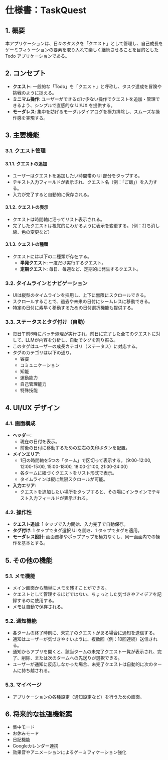 # 仕様書：TaskQuest

## 1. 概要

本アプリケーションは、日々のタスクを「クエスト」として管理し、自己成長をゲーミフィケーションの要素を取り入れて楽しく継続させることを目的とした Todo アプリケーションである。

## 2. コンセプト

- **クエスト**: 一般的な「Todo」を「クエスト」と呼称し、タスク達成を冒険や挑戦のように捉える。
- **ミニマム操作**: ユーザーができるだけ少ない操作でクエストを追加・管理できるよう、シンプルで直感的な UI/UX を提供する。
- **モーダレス**: 集中を妨げるモーダルダイアログを極力排除し、スムーズな操作感を実現する。

## 3. 主要機能

### 3.1. クエスト管理

#### 3.1.1. クエストの追加

- ユーザーはクエストを追加したい時間帯の UI 部分をタップする。
- テキスト入力フィールドが表示され、クエスト名（例：「ご飯」）を入力する。
- 入力が完了すると自動的に保存される。

#### 3.1.2. クエストの表示

- クエストは時間軸に沿ってリスト表示される。
- 完了したクエストは視覚的にわかるように表示を変更する。（例：打ち消し線、色の変更など）

#### 3.1.3. クエストの種類

- クエストには以下の二種類が存在する。
  - **単発クエスト**: 一度だけ実行するクエスト。
  - **定期クエスト**: 毎日、毎週など、定期的に発生するクエスト。

### 3.2. タイムラインとナビゲーション

- UIは縦型のタイムラインを採用し、上下に無限にスクロールできる。
- スクロールすることで、過去や未来の日付にシームレスに移動できる。
- 特定の日付に素早く移動するための日付選択機能も提供する。

### 3.3. ステータスとタグ付け（自動）

- 毎日午前6時にバッチ処理が実行され、前日に完了した全てのクエストに対して、LLMが内容を分析し、自動でタグを割り振る。
- このタグはユーザーの成長カテゴリ（ステータス）に対応する。
- タグのカテゴリは以下の通り。
  - 容姿
  - コミュニケーション
  - 知能
  - 運動能力
  - 自己管理能力
  - 特殊技能

## 4. UI/UX デザイン

### 4.1. 画面構成

- **ヘッダー**:
  - 現在の日付を表示。
  - 前後の日付に移動するための左右の矢印ボタンを配置。
- **メインエリア**:
  - 1日の時間軸を5つの「ターム」で区切って表示する。（9:00-12:00, 12:00-15:00, 15:00-18:00, 18:00-21:00, 21:00-24:00）
  - 各タームに紐づくクエストをリスト形式で表示。
  - タイムラインは縦に無限スクロールが可能。
- **入力エリア**:
  - クエストを追加したい場所をタップすると、その場にインラインでテキスト入力フィールドが表示される。

### 4.2. 操作性

- **クエスト追加**: 1 タップで入力開始、入力完了で自動保存。
- **タグ付け**: 1 タップでタグ選択 UI を開き、1 タップでタグを適用。
- **モーダレス設計**: 画面遷移やポップアップを極力なくし、同一画面内での操作を基本とする。

## 5. その他の機能

### 5.1. メモ機能

- メイン画面から簡単にメモを残すことができる。
- クエストとして管理するほどではない、ちょっとした気づきやアイデアを記録するのに使用する。
- メモは自動で保存される。

### 5.2. 通知機能

- 各タームの終了時刻に、未完了のクエストがある場合に通知を送信する。
- 通知はユーザーが気づきやすいように、複数回（例：10回連続）送信される。
- 通知からアプリを開くと、該当タームの未完了クエスト一覧が表示され、完了、削除、または次のタームへの先送りが選択できる。
- ユーザーが通知に反応しなかった場合、未完了クエストは自動的に次のタームに持ち越される。

### 5.3. マイページ

- アプリケーションの各種設定（通知設定など）を行うための画面。

## 6. 将来的な拡張機能案

- 集中モード
- お休みモード
- 日記機能
- Googleカレンダー連携
- 効果音やアニメーションによるゲーミフィケーション強化
